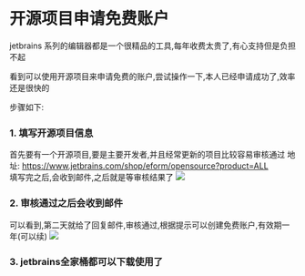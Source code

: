 # 开源项目申请免费账户

jetbrains 系列的编辑器都是一个很精品的工具,每年收费太贵了,有心支持但是负担不起

看到可以使用开源项目来申请免费的账户,尝试操作一下,本人已经申请成功了,效率还是很快的

步骤如下:

### 1. 填写开源项目信息
首先要有一个开源项目,要是主要开发者,并且经常更新的项目比较容易审核通过
地址: <https://www.jetbrains.com/shop/eform/opensource?product=ALL>  
填写完之后,会收到邮件,之后就是等审核结果了 ![](https://ws1.sinaimg.cn/large/0063sFGSgy1g2349nib03j30xy0ad750.jpg)

### 2. 审核通过之后会收到邮件
可以看到,第二天就给了回复邮件,审核通过,根据提示可以创建免费账户,有效期一年(可以续)
![](https://ws1.sinaimg.cn/large/0063sFGSgy1g234bbhrfaj317z09ajtf.jpg)

### 3. jetbrains全家桶都可以下载使用了
